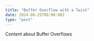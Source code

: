 ```yaml
---
title: "Buffer Overflow with a Twist"
date: 2024-08-25T00:00:00Z
type: "post"
---
```


Content about Buffer Overflows
